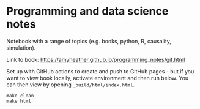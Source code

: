 # Programming and data science notes  

Notebook with a range of topics (e.g. books, python, R, causality, simulation).

Link to book: https://amyheather.github.io/programming_notes/git.html  

Set up with GitHub actions to create and push to GitHub pages - but if you want to view book locally, activate environment and then run below. You can then view by opening `_build/html/index.html`.
```
make clean
make html
```
